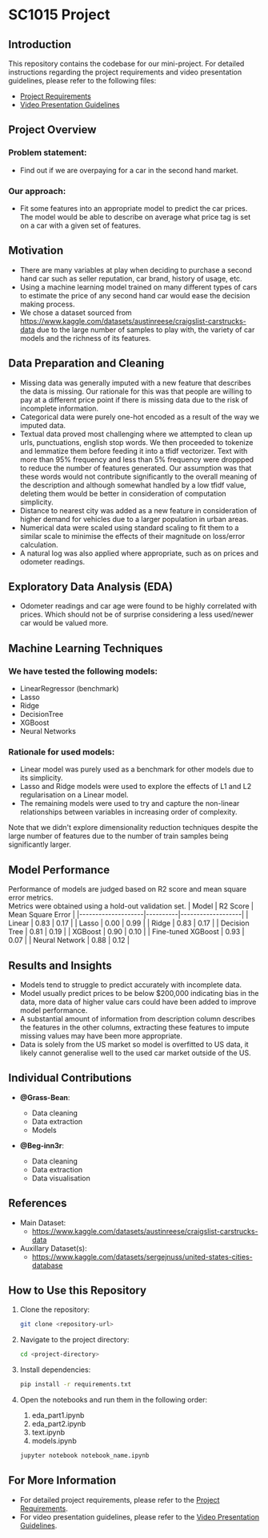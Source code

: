 # **SC1015 Project**

## **Introduction**
This repository contains the codebase for our mini-project. For detailed instructions regarding the project requirements and video presentation guidelines, please refer to the following files:
- [Project Requirements](./proj_req.md)
- [Video Presentation Guidelines](./video_req.md)

## **Project Overview**
### Problem statement:
- Find out if we are overpaying for a car in the second hand market.
### Our approach: 
- Fit some features into an appropriate model to predict the car prices. The model would be able to describe on average what price tag is set on a car with a given set of features.

## **Motivation**
- There are many variables at play when deciding to purchase a second hand car such as seller reputation, car brand, history of usage, etc.
- Using a machine learning model trained on many different types of cars to estimate the price of any second hand car would ease the decision making process.
- We chose a dataset sourced from https://www.kaggle.com/datasets/austinreese/craigslist-carstrucks-data due to the large number of samples to play with, the variety of car models and the richness of its features.

## **Data Preparation and Cleaning**
- Missing data was generally imputed with a new feature that describes the data is missing. Our rationale for this was that people are willing to pay at a different price point if there is missing data due to the risk of incomplete information.
- Categorical data were purely one-hot encoded as a result of the way we imputed data.
- Textual data proved most challenging where we attempted to clean up urls, punctuations, english stop words. We then proceeded to tokenize and lemmatize them before feeding it into a tfidf vectorizer.
Text with more than 95% frequency and less than 5% frequency were droppped to reduce the number of features generated. Our assumption was that these words would not contribute significantly to the overall meaning of the description and although somewhat handled by a low tfidf value, deleting them would be better in consideration of computation simplicity.
- Distance to nearest city was added as a new feature in consideration of higher demand for vehicles due to a larger population in urban areas.
- Numerical data were scaled using standard scaling to fit them to a similar scale to minimise the effects of their magnitude on loss/error calculation.
- A natural log was also applied where appropriate, such as on prices and odometer readings.

## **Exploratory Data Analysis (EDA)**
- Odometer readings and car age were found to be highly correlated with prices. Which should not be of surprise considering a less used/newer car would be valued more.

## **Machine Learning Techniques**
### We have tested the following models:
- LinearRegressor (benchmark)
- Lasso
- Ridge
- DecisionTree
- XGBoost
- Neural Networks
### Rationale for used models:
- Linear model was purely used as a benchmark for other models due to its simplicity.
- Lasso and Ridge models were used to explore the effects of L1 and L2 regularisation on a Linear model.
- The remaining models were used to try and capture the non-linear relationships between variables in increasing order of complexity.

Note that we didn't explore dimensionality reduction techniques despite the large number of features due to the number of train samples being significantly larger.

## **Model Performance**
Performance of models are judged based on R2 score and mean square error metrics.\
Metrics were obtained using a hold-out validation set.
| Model              | R2 Score | Mean Square Error |
|--------------------|----------|-------------------|
| Linear             | 0.83     | 0.17              |
| Lasso              | 0.00     | 0.99              |
| Ridge              | 0.83     | 0.17              |
| Decision Tree      | 0.81     | 0.19              |
| XGBoost            | 0.90     | 0.10              |
| Fine-tuned XGBoost | 0.93     | 0.07              |
| Neural Network     | 0.88     | 0.12              |

## **Results and Insights**
- Models tend to struggle to predict accurately with incomplete data.
- Model usually predict prices to be below $200,000 indicating bias in the data, more data of higher value cars could have been added to improve model performance.
- A substantial amount of information from description column describes the features in the other columns, extracting these features to impute missing values may have been more appropriate.
- Data is solely from the US market so model is overfitted to US data, it likely cannot generalise well to the used car market outside of the US.

## **Individual Contributions**

- **@Grass-Bean**:
   - Data cleaning
   - Data extraction
   - Models

- **@Beg-inn3r**:
   - Data cleaning
   - Data extraction
   - Data visualisation

## **References**
- Main Dataset: 
   - https://www.kaggle.com/datasets/austinreese/craigslist-carstrucks-data
- Auxillary Dataset(s):
   - https://www.kaggle.com/datasets/sergejnuss/united-states-cities-database 

## **How to Use this Repository**

1. Clone the repository:
   ```bash
   git clone <repository-url>
   ```

2. Navigate to the project directory:
   ```bash
   cd <project-directory>
   ```

3. Install dependencies:
   ```bash
   pip install -r requirements.txt
   ```

4. Open the notebooks and run them in the following order:
   1) eda_part1.ipynb
   2) eda_part2.ipynb
   3) text.ipynb
   4) models.ipynb
   ```bash
   jupyter notebook notebook_name.ipynb
   ```

## **For More Information**
- For detailed project requirements, please refer to the [Project Requirements](./proj_req.md).
- For video presentation guidelines, please refer to the [Video Presentation Guidelines](./video_req.md).
